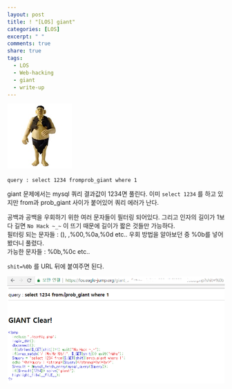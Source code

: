 ```yaml
---
layout: post
title: ! "[LOS] giant"
categories: [LOS]
excerpt: " "
comments: true
share: true
tags:
  - LOS
  - Web-hacking
  - giant
  - write-up
---
```


![](/assets/posts/los/giant.png)

`query : select 1234 fromprob_giant where 1`

giant 문제에서는 mysql 쿼리 결과값이 1234면 풀린다.
이미 `select 1234` 를 하고 있지만 from과 prob_giant 사이가 붙어있어 쿼리 에러가 난다.

공백과 공백을 우회하기 위한 여러 문자들이 필터링 되어있다.
그리고 인자의 길이가 1보다 길면 `No Hack ~_~` 이 뜨기 때문에 길이가 짧은 것들만 가능하다.<br>
필터링 되는 문자들 : (), ,%00,%0a,%0d etc..
우회 방법을 알아보던 중 %0b를 넣어봤더니 풀렸다.<br>
가능한 문자들 : %0b,%0c etc..

`shit=%0b` 를 URL 뒤에 붙여주면 된다.

![](/assets/posts/los/giant_clear.png)


